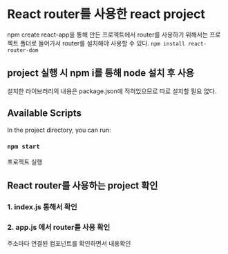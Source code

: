 # React router를 사용한 react project
npm create react-app을 통해 만든 프로젝트에서 router를 사용하기 위해서는
프로젝트 폴더로 들어가서 router를 설치해야 사용할 수 있다.
`npm install react-router-dom`

## project 실행 시 npm i를 통해 node 설치 후 사용
설치한 라이브러리의 내용은 package.json에 적혀있으므로 따로 설치할 필요 없다. 

## Available Scripts

In the project directory, you can run:

### `npm start`
프로젝트 실행

## React router를 사용하는 project 확인

### 1. index.js 통해서 <BrowserRouter>확인
### 2. app.js 에서 router를 사용 확인
주소마다 연결된 컴포넌트를 확인하면서 내용확인
